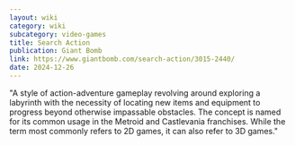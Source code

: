 ```yaml
---
layout: wiki
category: wiki
subcategory: video-games
title: Search Action
publication: Giant Bomb
link: https://www.giantbomb.com/search-action/3015-2440/
date: 2024-12-26
---
```


"A style of action-adventure gameplay revolving around exploring a labyrinth with the necessity of locating new items and equipment to progress beyond otherwise impassable obstacles. The concept is named for its common usage in the Metroid and Castlevania franchises. While the term most commonly refers to 2D games, it can also refer to 3D games."
